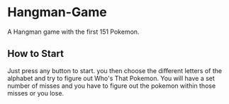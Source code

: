 # Hangman-Game

A Hangman game with the first 151 Pokemon.

## How to Start

Just press any button to start. you then choose the different letters of the alphabet and try to figure out Who's That Pokemon.
You will have a set number of misses and you have to figure out the pokemon within those misses or you lose.

